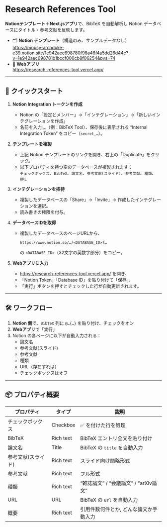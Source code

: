 # Research References Tool

**Notionテンプレート**＋**Next.jsアプリ**で、BibTeX を自動解析し Notion データベースにタイトル・参考文献を反映します。

- 🗂 **Notion テンプレート**（構造のみ、サンプルデータなし）  
  https://mousy-archduke-e39.notion.site/1e942aec698780f98a46f4a5dd26d44c?v=1e942aec698781b1bccf000cb8f06254&pvs=74  
- 🚀 **Webアプリ**  
  https://research-references-tool.vercel.app/  

---

## 📝 クイックスタート

1. **Notion Integration トークンを作成**  
   - Notion の「設定とメンバー」→「インテグレーション」→「新しいインテグレーションを作成」  
   - 名前を入力し（例：BibTeX Tool）、保存後に表示される “Internal Integration Token” をコピー（`secret_…`）。

2. **テンプレートを複製**  
   - 上記 Notion テンプレートのリンクを開き、右上の「Duplicate」をクリック。  
   - 以下プロパティを持つ空のデータベースが複製されます：  
     `チェックボックス`、`BibTeX`、`論文名`、`参考文献(スライド)`、`参考文献`、`種類`、`URL`

3. **インテグレーションを招待**  
   - 複製したデータベースの「Share」→「Invite」→ 作成したインテグレーションを選択。  
   - 読み書きの権限を付与。

4. **データベースIDを取得**  
   - 複製したデータベースのページURLから、  
     ```
     https://www.notion.so/…/<DATABASE_ID>?…
     ```  
     の `<DATABASE_ID>`（32文字の英数字部分）をコピー。

5. **Webアプリに入力**  
   - https://research-references-tool.vercel.app/ を開き、  
   - 「Notion Token」「Database ID」を貼り付けて「保存」、  
   - 「実行」ボタンを押すとチェックした行が自動更新されます。

---

## 🛠️ ワークフロー

1. **Notion 側**で、`BibTeX` 列に `@…{…}` を貼り付け、チェックをオン  
2. **Webアプリ**で「実行」  
3. Notion の各ページに以下が自動入力される：  
   - 論文名  
   - 参考文献(スライド)  
   - 参考文献  
   - 種類  
   - URL（存在すれば）  
   - チェックボックスはオフ

---

## 📦 プロパティ概要

| プロパティ               | タイプ      | 説明                                         |
|--------------------------|-------------|----------------------------------------------|
| チェックボックス         | Checkbox    | ✅ を付けた行を処理                           |
| BibTeX                   | Rich text   | BibTeX エントリ全文を貼り付け                |
| 論文名                   | Title       | BibTeX の `title` を自動入力                 |
| 参考文献(スライド)       | Rich text   | スライド向け簡略形式                          |
| 参考文献                 | Rich text   | フル形式                                     |
| 種類                     | Rich text   | “雑誌論文” / “会議論文” / “arXiv論文”       |
| URL                      | URL         | BibTeX の `url` を自動入力                   |
| 概要                      | Rich text  | 引用件数何件とか, どんな論文か手動入力          |

 
